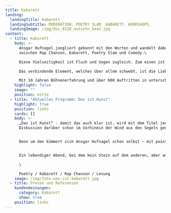 ```yaml
---
title: Kabarett
landing:
  landingTitle: Kabarett
  landingSubtitle: MODERATION. POETRY SLAM. KABARETT. WORKSHOPS.
  landingImage: /img/dsc_8120_ausschn_bea2.jpg
content:
  - title: Kabarett
    body: >-
      Ansgar Hufnagel jongliert gekonnt mit den Worten und wandelt dabei
      zwischen Rap Chanson, Kabarett, Poetry Slam und Comedy.\

      Diese Vielseitigkeit ist Fluch und Segen zugleich. Zum einen ist es schwierig den kreativen Tausendsassa in eine Schublade zu stecken, zum anderen hat eine sehr breites Repertoire und kann für jeden Anlass entsprechend etwas bieten.\

      Das verbindende Element, welches über allem schwebt, ist die Liebe zur Sprache.\

      Mit 10 Jahren Bühnenerfahrung und über 600 Auftritten in unterschiedlichsten Rahmen, bringt Ansgar Hufnagel eine Selbstverständlichkeit und Souveränität mit, welche es im Leicht macht, sein Publikum mit seiner Charmanten Art zu erreichen.
    highlight: false
    image: ""
    position: mitte
  - title: "Aktuelles Programm: Das ist Kunst"
    highlight: true
    position: links
    cards: []
    body: >-
      „Das ist Kunst“ - damit das auch klar ist, wird mit dem Titel jeder
      Diskussion darüber schon im Vorhinein der Wind aus den Segeln genommen.


      Denn um den kümmert sich Ansgar Hufnagel schon selbst – mit pointierter Selbstironie, messerscharf geschliffener Lyrik und flockigen Anekdoten im Plauderton blickt er auf die Kunst, sich als Künstler und das Leben als solcher in all seinen Facetten. Eine lebendige Reise durch die Biografie eines Tausendsassas und seinen kreativen Ausdrucksweisen – Lyrik und Prosa treffen auf Rap und Slam, Dichter und Denker auf Plaudertasche und Lebemann, Realität und Fakten auf Fiktion und Träumerei.


      Ein lebendiger Abend, bei dem kein Stein auf dem anderen, aber am Ende immerhin diese eine Gewissheit bleibt – DASist Kunst.\

      \

      Poetry / Kabarett / Rap Chanson / Lesung
    image: /img/foto-was-ist-kabarett.jpg
  - title: Presse und Referenzen
    kundenmeinungen:
      category: Kabarett
      show: true
    position: links
---
```

